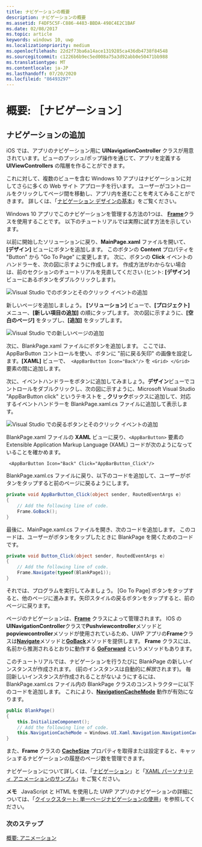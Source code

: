 ```yaml
---
title: ナビゲーションの概要
description: ナビゲーションの概要
ms.assetid: F4DF5C5F-C886-4483-BBDA-498C4E2C1BAF
ms.date: 02/08/2017
ms.topic: article
keywords: windows 10, uwp
ms.localizationpriority: medium
ms.openlocfilehash: 22d2f73ba6a14ace1319285ca436db4738f84548
ms.sourcegitcommit: c1226b6b9ec5ed008a75a3d92abb0e50471bb988
ms.translationtype: MT
ms.contentlocale: ja-JP
ms.lasthandoff: 07/20/2020
ms.locfileid: "86493297"
---
```

# <a name="getting-started-navigation"></a>概要: ［ナビゲーション］


## <a name="adding-navigation"></a>ナビゲーションの追加

iOS では、アプリのナビゲーション用に **UINavigationController** クラスが用意されています。ビューのプッシュ/ポップ操作を通じて、アプリを定義する **UIViewControllers** の階層を作ることができます。

これに対して、複数のビューを含む Windows 10 アプリはナビゲーションに対してさらに多くの Web サイト アプローチを行います。 ユーザーがコントロールをクリックしてページ間を移動し、アプリ内を進むことを考えてみることができます。 詳しくは、「[ナビゲーション デザインの基本](https://docs.microsoft.com/windows/uwp/layout/navigation-basics)」をご覧ください。

Windows 10 アプリでこのナビゲーションを管理する方法の1つは、 [**Frame**](https://docs.microsoft.com/uwp/api/Windows.UI.Xaml.Controls.Frame)クラスを使用することです。 以下のチュートリアルでは実際に試す方法を示しています。

以前に開始したソリューションに戻り、**MainPage.xaml** ファイルを開いて、**[デザイン]** ビューにボタンを追加します。 このボタンの **Content** プロパティを "Button" から "Go To Page" に変更します。 次に、ボタンの **Click** イベントのハンドラーを、次の図に示すように作成します。 作成方法がわからない場合は、前のセクションのチュートリアルを見直してください (ヒント: **[デザイン]** ビューにあるボタンをダブルクリックします)。

![Visual Studio でのボタンとそのクリック イベントの追加](images/ios-to-uwp/vs-go-to-page.png)

新しいページを追加しましょう。 **[ソリューション]** ビューで、**[プロジェクト]** メニュー、**[新しい項目の追加]** の順にタップします。 次の図に示すように、**[空白のページ]** をタップし、**[追加]** をタップします。

![Visual Studio での新しいページの追加](images/ios-to-uwp/vs-add-new-page.png)

次に、BlankPage.xaml ファイルにボタンを追加します。 ここでは、AppBarButton コントロールを使い、ボタンに "前に戻る矢印" の画像を設定します。**[XAML]** ビューで、` <AppBarButton Icon="Back"/>` を `<Grid> </Grid>` 要素の間に追加します。

次に、イベントハンドラーをボタンに追加してみましょう。**デザイン**ビューでコントロールをダブルクリックし、次の図に示すように、Microsoft Visual Studio "AppBarButton click" というテキストを \_ **クリック**ボックスに追加して、対応するイベントハンドラーを BlankPage.xaml.cs ファイルに追加して表示します。

![Visual Studio での戻るボタンとそのクリック イベントの追加](images/ios-to-uwp/vs-add-back-button.png)

BlankPage.xaml ファイルの **XAML** ビューに戻り、`<AppBarButton>` 要素の Extensible Application Markup Language (XAML) コードが次のようになっていることを確かめます。

` <AppBarButton Icon="Back" Click="AppBarButton_Click"/>`

BlankPage.xaml.cs ファイルに戻り、以下のコードを追加して、ユーザーがボタンをタップすると前のページに戻るようにします。

```csharp
private void AppBarButton_Click(object sender, RoutedEventArgs e)
{
    // Add the following line of code.    
    Frame.GoBack();
}
```

最後に、MainPage.xaml.cs ファイルを開き、次のコードを追加します。 このコードは、ユーザーがボタンをタップしたときに BlankPage を開くためのコードです。

```csharp
private void Button_Click(object sender, RoutedEventArgs e)
{
    // Add the following line of code.
    Frame.Navigate(typeof(BlankPage1));
}
```

それでは、プログラムを実行してみましょう。 [Go To Page] ボタンをタップすると、他のページに進みます。矢印スタイルの戻るボタンをタップすると、前のページに戻ります。

ページのナビゲーションは、[**Frame**](https://docs.microsoft.com/uwp/api/Windows.UI.Xaml.Controls.Frame) クラスによって管理されます。 IOS の**UINavigationController**クラスで**Pushviewcontroller**メソッドと**popviewcontroller**メソッドが使用されているため、UWP アプリの**Frame**クラスは[**Navigate**](https://docs.microsoft.com/uwp/api/windows.ui.xaml.controls.frame.navigate)メソッドと[**GoBack**](https://docs.microsoft.com/uwp/api/windows.ui.xaml.controls.frame.goback)メソッドを提供します。 **Frame** クラスには、名前から推測されるとおりに動作する [**GoForward**](https://docs.microsoft.com/uwp/api/windows.ui.xaml.controls.frame.goforward) というメソッドもあります。

このチュートリアルでは、ナビゲーションを行うたびに BlankPage の新しいインスタンスが作成されます。 (前のインスタンスは自動的に*解放*されます)。 毎回新しいインスタンスが作成されることがないようにするには、BlankPage.xaml.cs ファイル内の BlankPage クラスのコンストラクターに以下のコードを追加します。 これにより、[**NavigationCacheMode**](https://docs.microsoft.com/uwp/api/windows.ui.xaml.controls.page.navigationcachemode) 動作が有効になります。

```csharp
public BlankPage()
{
    this.InitializeComponent();
    // Add the following line of code.
    this.NavigationCacheMode = Windows.UI.Xaml.Navigation.NavigationCacheMode.Enabled;
}
```

また、**Frame** クラスの [**CacheSize**](https://docs.microsoft.com/uwp/api/windows.ui.xaml.controls.frame.cachesize) プロパティを取得または設定すると、キャッシュするナビゲーションの履歴のページ数を管理できます。

ナビゲーションについて詳しくは、「[ナビゲーション](https://docs.microsoft.com/windows/uwp/layout/navigation-basics)」と「[XAML パーソナリティ アニメーションのサンプル](https://github.com/microsoftarchive/msdn-code-gallery-microsoft/tree/411c271e537727d737a53fa2cbe99eaecac00cc0/Official%20Windows%20Platform%20Sample/Windows%208%20app%20samples/%5BC%23%5D-Windows%208%20app%20samples/C%23/Windows%208%20app%20samples/XAML%20personality%20animations%20sample%20(Windows%208))」をご覧ください。

**メモ**   JavaScript と HTML を使用した UWP アプリのナビゲーションの詳細については、「[クイックスタート: 単一ページナビゲーションの使用](https://docs.microsoft.com/previous-versions/windows/apps/hh452768(v=win.10))」を参照してください。
 
### <a name="next-step"></a>次のステップ

[概要: アニメーション](getting-started-animation.md)

